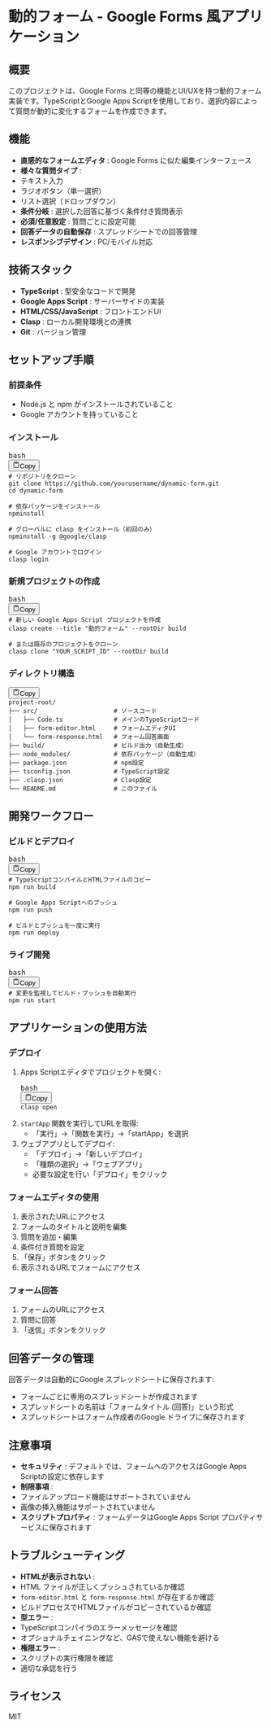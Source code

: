 # 動的フォーム - Google Forms 風アプリケーション

## 概要

このプロジェクトは、Google Forms と同等の機能とUI/UXを持つ動的フォーム実装です。TypeScriptとGoogle Apps Scriptを使用しており、選択内容によって質問が動的に変化するフォームを作成できます。

## 機能

* **直感的なフォームエディタ** : Google Forms に似た編集インターフェース
* **様々な質問タイプ** :
* テキスト入力
* ラジオボタン（単一選択）
* リスト選択（ドロップダウン）
* **条件分岐** : 選択した回答に基づく条件付き質問表示
* **必須/任意設定** : 質問ごとに設定可能
* **回答データの自動保存** : スプレッドシートでの回答管理
* **レスポンシブデザイン** : PC/モバイル対応

## 技術スタック

* **TypeScript** : 型安全なコードで開発
* **Google Apps Script** : サーバーサイドの実装
* **HTML/CSS/JavaScript** : フロントエンドUI
* **Clasp** : ローカル開発環境との連携
* **Git** : バージョン管理

## セットアップ手順

### 前提条件

* Node.js と npm がインストールされていること
* Google アカウントを持っていること

### インストール

<pre><div class="relative flex flex-col rounded-lg"><div class="text-text-300 absolute pl-3 pt-2.5 text-xs">bash</div><div class="pointer-events-none sticky my-0.5 ml-0.5 flex items-center justify-end px-1.5 py-1 mix-blend-luminosity top-0"><div class="from-bg-300/90 to-bg-300/70 pointer-events-auto rounded-md bg-gradient-to-b p-0.5 backdrop-blur-md"><button class="flex flex-row items-center gap-1 rounded-md p-1 py-0.5 text-xs transition-opacity delay-100 text-text-300 hover:bg-bg-200 opacity-60 hover:opacity-100" data-state="closed"><svg xmlns="http://www.w3.org/2000/svg" width="14" height="14" fill="currentColor" viewBox="0 0 256 256" class="text-text-500 mr-px -translate-y-[0.5px]"><path d="M200,32H163.74a47.92,47.92,0,0,0-71.48,0H56A16,16,0,0,0,40,48V216a16,16,0,0,0,16,16H200a16,16,0,0,0,16-16V48A16,16,0,0,0,200,32Zm-72,0a32,32,0,0,1,32,32H96A32,32,0,0,1,128,32Zm72,184H56V48H82.75A47.93,47.93,0,0,0,80,64v8a8,8,0,0,0,8,8h80a8,8,0,0,0,8-8V64a47.93,47.93,0,0,0-2.75-16H200Z"></path></svg><span class="text-text-200 pr-0.5">Copy</span></button></div></div><div><div class="prismjs code-block__code !my-0 !rounded-lg !text-sm !leading-relaxed"><code class="language-bash"><span class=""><span class="token comment"># リポジトリをクローン</span><span class="">
</span></span><span class=""><span class=""></span><span class="token function">git</span><span class=""> clone https://github.com/yourusername/dynamic-form.git
</span></span><span class=""><span class=""></span><span class="token builtin class-name">cd</span><span class=""> dynamic-form
</span></span><span class="">
</span><span class=""><span class=""></span><span class="token comment"># 依存パッケージをインストール</span><span class="">
</span></span><span class=""><span class=""></span><span class="token function">npm</span><span class=""></span><span class="token function">install</span><span class="">
</span></span><span class="">
</span><span class=""><span class=""></span><span class="token comment"># グローバルに clasp をインストール（初回のみ）</span><span class="">
</span></span><span class=""><span class=""></span><span class="token function">npm</span><span class=""></span><span class="token function">install</span><span class=""> -g @google/clasp
</span></span><span class="">
</span><span class=""><span class=""></span><span class="token comment"># Google アカウントでログイン</span><span class="">
</span></span><span class="">clasp login</span></code></div></div></div></pre>

### 新規プロジェクトの作成

<pre><div class="relative flex flex-col rounded-lg"><div class="text-text-300 absolute pl-3 pt-2.5 text-xs">bash</div><div class="pointer-events-none sticky my-0.5 ml-0.5 flex items-center justify-end px-1.5 py-1 mix-blend-luminosity top-0"><div class="from-bg-300/90 to-bg-300/70 pointer-events-auto rounded-md bg-gradient-to-b p-0.5 backdrop-blur-md"><button class="flex flex-row items-center gap-1 rounded-md p-1 py-0.5 text-xs transition-opacity delay-100 text-text-300 hover:bg-bg-200 opacity-60 hover:opacity-100" data-state="closed"><svg xmlns="http://www.w3.org/2000/svg" width="14" height="14" fill="currentColor" viewBox="0 0 256 256" class="text-text-500 mr-px -translate-y-[0.5px]"><path d="M200,32H163.74a47.92,47.92,0,0,0-71.48,0H56A16,16,0,0,0,40,48V216a16,16,0,0,0,16,16H200a16,16,0,0,0,16-16V48A16,16,0,0,0,200,32Zm-72,0a32,32,0,0,1,32,32H96A32,32,0,0,1,128,32Zm72,184H56V48H82.75A47.93,47.93,0,0,0,80,64v8a8,8,0,0,0,8,8h80a8,8,0,0,0,8-8V64a47.93,47.93,0,0,0-2.75-16H200Z"></path></svg><span class="text-text-200 pr-0.5">Copy</span></button></div></div><div><div class="prismjs code-block__code !my-0 !rounded-lg !text-sm !leading-relaxed"><code class="language-bash"><span class=""><span class="token comment"># 新しい Google Apps Script プロジェクトを作成</span><span class="">
</span></span><span class=""><span class="">clasp create --title </span><span class="token string">"動的フォーム"</span><span class=""> --rootDir build
</span></span><span class="">
</span><span class=""><span class=""></span><span class="token comment"># または既存のプロジェクトをクローン</span><span class="">
</span></span><span class=""><span class="">clasp clone </span><span class="token string">"YOUR_SCRIPT_ID"</span><span class=""> --rootDir build</span></span></code></div></div></div></pre>

### ディレクトリ構造

<pre><div class="relative flex flex-col rounded-lg"><div class="text-text-300 absolute pl-3 pt-2.5 text-xs"></div><div class="pointer-events-none sticky my-0.5 ml-0.5 flex items-center justify-end px-1.5 py-1 mix-blend-luminosity top-0"><div class="from-bg-300/90 to-bg-300/70 pointer-events-auto rounded-md bg-gradient-to-b p-0.5 backdrop-blur-md"><button class="flex flex-row items-center gap-1 rounded-md p-1 py-0.5 text-xs transition-opacity delay-100 text-text-300 hover:bg-bg-200 opacity-60 hover:opacity-100" data-state="closed"><svg xmlns="http://www.w3.org/2000/svg" width="14" height="14" fill="currentColor" viewBox="0 0 256 256" class="text-text-500 mr-px -translate-y-[0.5px]"><path d="M200,32H163.74a47.92,47.92,0,0,0-71.48,0H56A16,16,0,0,0,40,48V216a16,16,0,0,0,16,16H200a16,16,0,0,0,16-16V48A16,16,0,0,0,200,32Zm-72,0a32,32,0,0,1,32,32H96A32,32,0,0,1,128,32Zm72,184H56V48H82.75A47.93,47.93,0,0,0,80,64v8a8,8,0,0,0,8,8h80a8,8,0,0,0,8-8V64a47.93,47.93,0,0,0-2.75-16H200Z"></path></svg><span class="text-text-200 pr-0.5">Copy</span></button></div></div><div><div class="prismjs code-block__code !my-0 !rounded-lg !text-sm !leading-relaxed"><code><span class=""><span class="">project-root/
</span></span><span class="">├── src/                     # ソースコード
</span><span class="">│   ├── Code.ts              # メインのTypeScriptコード
</span><span class="">│   ├── form-editor.html     # フォームエディタUI
</span><span class="">│   └── form-response.html   # フォーム回答画面
</span><span class="">├── build/                   # ビルド出力（自動生成）
</span><span class="">├── node_modules/            # 依存パッケージ（自動生成）
</span><span class="">├── package.json             # npm設定
</span><span class="">├── tsconfig.json            # TypeScript設定
</span><span class="">├── .clasp.json              # Clasp設定
</span><span class="">└── README.md                # このファイル</span></code></div></div></div></pre>

## 開発ワークフロー

### ビルドとデプロイ

<pre><div class="relative flex flex-col rounded-lg"><div class="text-text-300 absolute pl-3 pt-2.5 text-xs">bash</div><div class="pointer-events-none sticky my-0.5 ml-0.5 flex items-center justify-end px-1.5 py-1 mix-blend-luminosity top-0"><div class="from-bg-300/90 to-bg-300/70 pointer-events-auto rounded-md bg-gradient-to-b p-0.5 backdrop-blur-md"><button class="flex flex-row items-center gap-1 rounded-md p-1 py-0.5 text-xs transition-opacity delay-100 text-text-300 hover:bg-bg-200 opacity-60 hover:opacity-100" data-state="closed"><svg xmlns="http://www.w3.org/2000/svg" width="14" height="14" fill="currentColor" viewBox="0 0 256 256" class="text-text-500 mr-px -translate-y-[0.5px]"><path d="M200,32H163.74a47.92,47.92,0,0,0-71.48,0H56A16,16,0,0,0,40,48V216a16,16,0,0,0,16,16H200a16,16,0,0,0,16-16V48A16,16,0,0,0,200,32Zm-72,0a32,32,0,0,1,32,32H96A32,32,0,0,1,128,32Zm72,184H56V48H82.75A47.93,47.93,0,0,0,80,64v8a8,8,0,0,0,8,8h80a8,8,0,0,0,8-8V64a47.93,47.93,0,0,0-2.75-16H200Z"></path></svg><span class="text-text-200 pr-0.5">Copy</span></button></div></div><div><div class="prismjs code-block__code !my-0 !rounded-lg !text-sm !leading-relaxed"><code class="language-bash"><span class=""><span class="token comment"># TypeScriptコンパイルとHTMLファイルのコピー</span><span class="">
</span></span><span class=""><span class=""></span><span class="token function">npm</span><span class=""> run build
</span></span><span class="">
</span><span class=""><span class=""></span><span class="token comment"># Google Apps Scriptへのプッシュ</span><span class="">
</span></span><span class=""><span class=""></span><span class="token function">npm</span><span class=""> run push
</span></span><span class="">
</span><span class=""><span class=""></span><span class="token comment"># ビルドとプッシュを一度に実行</span><span class="">
</span></span><span class=""><span class=""></span><span class="token function">npm</span><span class=""> run deploy</span></span></code></div></div></div></pre>

### ライブ開発

<pre><div class="relative flex flex-col rounded-lg"><div class="text-text-300 absolute pl-3 pt-2.5 text-xs">bash</div><div class="pointer-events-none sticky my-0.5 ml-0.5 flex items-center justify-end px-1.5 py-1 mix-blend-luminosity top-0"><div class="from-bg-300/90 to-bg-300/70 pointer-events-auto rounded-md bg-gradient-to-b p-0.5 backdrop-blur-md"><button class="flex flex-row items-center gap-1 rounded-md p-1 py-0.5 text-xs transition-opacity delay-100 text-text-300 hover:bg-bg-200 opacity-60 hover:opacity-100" data-state="closed"><svg xmlns="http://www.w3.org/2000/svg" width="14" height="14" fill="currentColor" viewBox="0 0 256 256" class="text-text-500 mr-px -translate-y-[0.5px]"><path d="M200,32H163.74a47.92,47.92,0,0,0-71.48,0H56A16,16,0,0,0,40,48V216a16,16,0,0,0,16,16H200a16,16,0,0,0,16-16V48A16,16,0,0,0,200,32Zm-72,0a32,32,0,0,1,32,32H96A32,32,0,0,1,128,32Zm72,184H56V48H82.75A47.93,47.93,0,0,0,80,64v8a8,8,0,0,0,8,8h80a8,8,0,0,0,8-8V64a47.93,47.93,0,0,0-2.75-16H200Z"></path></svg><span class="text-text-200 pr-0.5">Copy</span></button></div></div><div><div class="prismjs code-block__code !my-0 !rounded-lg !text-sm !leading-relaxed"><code class="language-bash"><span class=""><span class="token comment"># 変更を監視してビルド・プッシュを自動実行</span><span class="">
</span></span><span class=""><span class=""></span><span class="token function">npm</span><span class=""> run start</span></span></code></div></div></div></pre>

## アプリケーションの使用方法

### デプロイ

1. Apps Scriptエディタでプロジェクトを開く:
   <pre><div class="relative flex flex-col rounded-lg"><div class="text-text-300 absolute pl-3 pt-2.5 text-xs">bash</div><div class="pointer-events-none sticky my-0.5 ml-0.5 flex items-center justify-end px-1.5 py-1 mix-blend-luminosity top-0"><div class="from-bg-300/90 to-bg-300/70 pointer-events-auto rounded-md bg-gradient-to-b p-0.5 backdrop-blur-md"><button class="flex flex-row items-center gap-1 rounded-md p-1 py-0.5 text-xs transition-opacity delay-100 text-text-300 hover:bg-bg-200 opacity-60 hover:opacity-100" data-state="closed"><svg xmlns="http://www.w3.org/2000/svg" width="14" height="14" fill="currentColor" viewBox="0 0 256 256" class="text-text-500 mr-px -translate-y-[0.5px]"><path d="M200,32H163.74a47.92,47.92,0,0,0-71.48,0H56A16,16,0,0,0,40,48V216a16,16,0,0,0,16,16H200a16,16,0,0,0,16-16V48A16,16,0,0,0,200,32Zm-72,0a32,32,0,0,1,32,32H96A32,32,0,0,1,128,32Zm72,184H56V48H82.75A47.93,47.93,0,0,0,80,64v8a8,8,0,0,0,8,8h80a8,8,0,0,0,8-8V64a47.93,47.93,0,0,0-2.75-16H200Z"></path></svg><span class="text-text-200 pr-0.5">Copy</span></button></div></div><div><div class="prismjs code-block__code !my-0 !rounded-lg !text-sm !leading-relaxed"><code class="language-bash"><span class=""><span class="">clasp </span><span class="token function">open</span></span></code></div></div></div></pre>
2. `startApp` 関数を実行してURLを取得:
   * 「実行」→「関数を実行」→「startApp」を選択
3. ウェブアプリとしてデプロイ:
   * 「デプロイ」→「新しいデプロイ」
   * 「種類の選択」→「ウェブアプリ」
   * 必要な設定を行い「デプロイ」をクリック

### フォームエディタの使用

1. 表示されたURLにアクセス
2. フォームのタイトルと説明を編集
3. 質問を追加・編集
4. 条件付き質問を設定
5. 「保存」ボタンをクリック
6. 表示されるURLでフォームにアクセス

### フォーム回答

1. フォームのURLにアクセス
2. 質問に回答
3. 「送信」ボタンをクリック

## 回答データの管理

回答データは自動的にGoogle スプレッドシートに保存されます:

* フォームごとに専用のスプレッドシートが作成されます
* スプレッドシートの名前は「フォームタイトル (回答)」という形式
* スプレッドシートはフォーム作成者のGoogle ドライブに保存されます

## 注意事項

* **セキュリティ** : デフォルトでは、フォームへのアクセスはGoogle Apps Scriptの設定に依存します
* **制限事項** :
* ファイルアップロード機能はサポートされていません
* 画像の挿入機能はサポートされていません
* **スクリプトプロパティ** : フォームデータはGoogle Apps Script プロパティサービスに保存されます

## トラブルシューティング

* **HTMLが表示されない** :
* HTML ファイルが正しくプッシュされているか確認
* `form-editor.html` と `form-response.html` が存在するか確認
* ビルドプロセスでHTMLファイルがコピーされているか確認
* **型エラー** :
* TypeScriptコンパイラのエラーメッセージを確認
* オプショナルチェイニングなど、GASで使えない機能を避ける
* **権限エラー** :
* スクリプトの実行権限を確認
* 適切な承認を行う

## ライセンス

MIT

